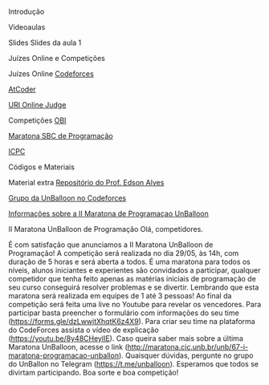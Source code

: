 Introdução

Videoaulas

Slides
Slides da aula 1

Juízes Online e Competições

Juízes Online
[Codeforces](https://codeforces.com/)

[AtCoder](https://atcoder.jp/)

[URI Online Judge](https://www.urionlinejudge.com.br/judge/pt/)

Competições
[OBI](https://olimpiada.ic.unicamp.br/)

[Maratona SBC de Programação](http://maratona.sbc.org.br/)

[ICPC](https://icpc.global/)

Códigos e Materiais

Material extra
[Repositório do Prof. Edson Alves](https://github.com/edsomjr/TEP/tree/master/Introducao)

[Grupo da UnBalloon no Codeforces](https://codeforces.com/group/nituVTsHQX/contests)

[Informações sobre a II Maratona de Programaçao UnBalloon](http://maratona.cic.unb.br/unb/72-ii-maratona-programacao-unballon)

II Maratona UnBalloon de Programação
Olá, competidores.

É com satisfação que anunciamos a II Maratona UnBalloon de Programação! 
A competição será realizada no dia 29/05, às 14h, com duração de 5 horas e será aberta a todos. 
É uma maratona para todos os níveis, alunos iniciantes e experientes são convidados a participar, qualquer competidor que tenha feito apenas as matérias iniciais de programação de seu curso conseguirá resolver problemas e se divertir. 
Lembrando que esta maratona será realizada em equipes de 1 até 3 pessoas! 
Ao final da competição será feita uma live no Youtube para revelar os vencedores.
Para participar basta preencher o formulário com informações do seu time (https://forms.gle/dzLwwjtXhqtK6z4X9).
Para criar seu time na plataforma do CodeForces assista o vídeo de explicação (https://youtu.be/8y48CHeylIE).
Caso queira saber mais sobre a última Maratona UnBalloon, acesse o link (http://maratona.cic.unb.br/unb/67-i-maratona-programacao-unballon).
Quaisquer dúvidas, pergunte no grupo do UnBallon no Telegram (https://t.me/unballoon).
Esperamos que todos se divirtam participando. Boa sorte e boa competição!
